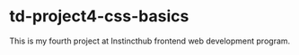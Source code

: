 # td-project4-css-basics
 
This is my fourth project at Instincthub frontend web development program.